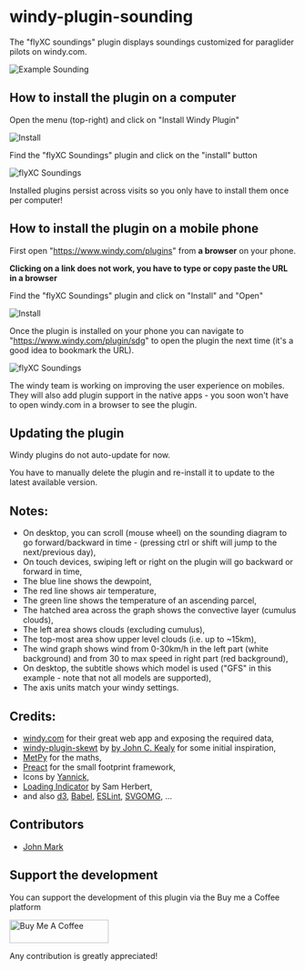# windy-plugin-sounding

The "flyXC soundings" plugin displays soundings customized for paraglider pilots on windy.com.

![Example Sounding](docs/sounding.png)

## How to install the plugin on a computer

Open the menu (top-right) and click on "Install Windy Plugin"

![Install](docs/1-install.png)

Find the "flyXC Soundings" plugin and click on the "install" button

![flyXC Soundings](docs/2-sdg.png)

Installed plugins persist across visits so you only have to install them once per computer!

## How to install the plugin on a mobile phone

First open "https://www.windy.com/plugins" from **a browser** on your phone.

**Clicking on a link does not work, you have to type or copy paste the URL in a browser**

Find the "flyXC Soundings" plugin and click on "Install" and "Open"

![Install](docs/1-mob-install.png)

Once the plugin is installed on your phone you can navigate to "https://www.windy.com/plugin/sdg" to open the plugin the next time (it's a good idea to bookmark the URL).

![flyXC Soundings](docs/2-mob-sdg.png)

The windy team is working on improving the user experience on mobiles. They will also add plugin support in the native apps - you soon won't have to open windy.com in a browser to see the plugin.

## Updating the plugin

Windy plugins do not auto-update for now.

You have to manually delete the plugin and re-install it to update to the latest available version.

## Notes:

- On desktop, you can scroll (mouse wheel) on the sounding diagram to go forward/backward in time - (pressing ctrl or shift will jump to the next/previous day),
- On touch devices, swiping left or right on the plugin will go backward or forward in time,
- The blue line shows the dewpoint,
- The red line shows air temperature,
- The green line shows the temperature of an ascending parcel,
- The hatched area across the graph shows the convective layer (cumulus clouds),
- The left area shows clouds (excluding cumulus),
- The top-most area show upper level clouds (i.e. up to ~15km),
- The wind graph shows wind from 0-30km/h in the left part (white background) and from 30 to max speed in right part (red background),
- On desktop, the subtitle shows which model is used ("GFS" in this example - note that not all models are supported),
- The axis units match your windy settings.

## Credits:

- [windy.com](https://www.windy.com) for their great web app and exposing the required data,
- [windy-plugin-skewt](https://github.com/johnckealy/windy-plugin-skewt) by [by John C. Kealy](https://github.com/johnckealy) for some initial inspiration,
- [MetPy](https://unidata.github.io/MetPy) for the maths,
- [Preact](https://preactjs.com/) for the small footprint framework,
- Icons by [Yannick](https://www.flaticon.com/authors/yannick),
- [Loading Indicator](https://github.com/SamHerbert/SVG-Loaders) by Sam Herbert,
- and also [d3](https://d3js.org/), [Babel](https://babeljs.io/), [ESLint](https://eslint.org/), [SVGOMG](https://jakearchibald.github.io/svgomg/), ...

## Contributors

- [John Mark](https://github.com/johnmarkredding)

## Support the development

You can support the development of this plugin via the Buy me a Coffee platform

<a href="https://www.buymeacoffee.com/vic.b" target="_blank"><img src="https://cdn.buymeacoffee.com/buttons/default-orange.png" alt="Buy Me A Coffee" height="41" width="174"></a>

Any contribution is greatly appreciated!
